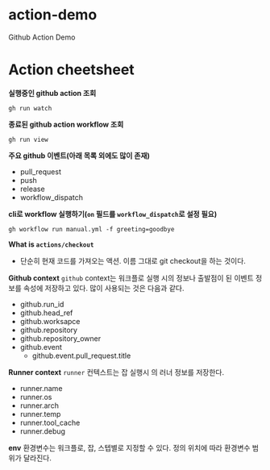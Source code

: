 # action-demo
Github Action Demo

# Action cheetsheet
**실행중인 github action 조회**
```
gh run watch
```

**종료된 github action workflow 조회**
```
gh run view
```

**주요 github 이벤트(아래 목록 외에도 많이 존재)**
- pull_request
- push
- release
- workflow_dispatch

**cli로 workflow 실행하기(`on` 필드를 `workflow_dispatch`로 설정 필요)**
```
gh workflow run manual.yml -f greeting=goodbye
```

**What is `actions/checkout`**
- 단순히 현재 코드를 가져오는 액션. 이름 그대로 git checkout을 하는 것이다.

**Github context**
`github` context는 워크플로 실행 시의 정보나 출발점이 된 이벤트 정보를 속성에 저장하고 있다.
많이 사용되는 것은 다음과 같다.
- github.run_id
- github.head_ref
- github.worksapce
- github.repository
- github.repository_owner
- github.event
  - github.event.pull_request.title

**Runner context**
`runner` 컨텍스트는 잡 실행시 의 러너 정보를 저장한다.
- runner.name
- runner.os
- runner.arch
- runner.temp
- runner.tool_cache
- runner.debug

**env**
환경변수는 워크플로, 잡, 스텝별로 지정할 수 있다.
정의 위치에 따라 환경변수 범위가 달라진다.

